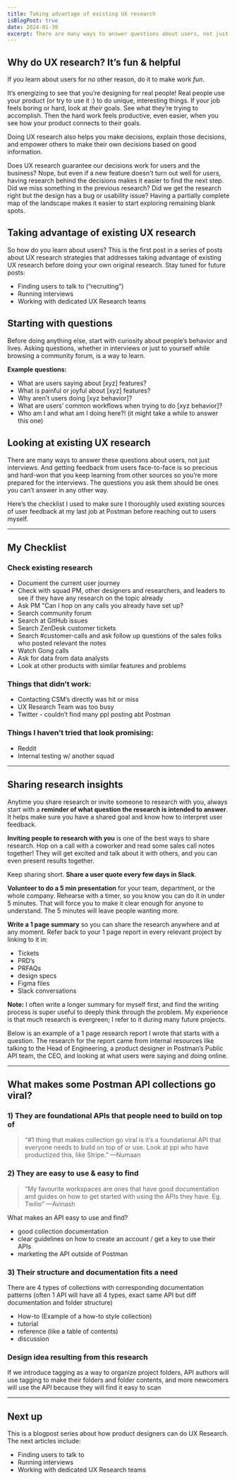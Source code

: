 ```yaml
---
title: Taking advantage of existing UX research
isBlogPost: true
date: 2024-01-30
excerpt: There are many ways to answer questions about users, not just interviews.
---
```


## Why do UX research? It’s fun & helpful
If you learn about users for no other reason, do it to make work _fun_.

It’s energizing to see that you’re designing for real people! Real people use your product (or try to use it :) to do unique, interesting things. If your job feels boring or hard, look at _their_ goals. See what they’re trying to accomplish. Then the hard work feels productive, even easier, when you see how your product connects to their goals.

Doing UX research also helps you make decisions, explain those decisions, and empower others to make their own decisions based on good information.

Does UX research guarantee our decisions work for users and the business? Nope, but even if a new feature doesn't turn out well for users, having research behind the decisions makes it easier to find the next step. Did we miss something in the previous research? Did we get the research right but the design has a bug or usability issue? Having a partially complete map of the landscape makes it easier to start exploring remaining blank spots.

## Taking advantage of existing UX research
So how do you learn about users? This is the first post in a series of posts about UX research strategies that addresses taking advantage of existing UX research before doing your own original research. Stay tuned for future posts:

- Finding users to talk to (“recruiting”)
- Running interviews
- Working with dedicated UX Research teams

## Starting with questions
Before doing anything else, start with curiosity about people’s behavior and lives. Asking questions, whether in interviews or just to yourself while browsing a community forum, is a way to learn. 

**Example questions:**
- What are users saying about [xyz] features?
- What is painful or joyful about [xyz] features?
- Why aren’t users doing [xyz behavior]?
- What are users’ common workflows when trying to do [xyz behavior]?
- Who am I and what am I doing here?! (it might take a while to answer this one)

## Looking at existing UX research
There are many ways to answer these questions about users, not just interviews. And getting feedback from users face-to-face is so precious and hard-won that you keep learning from other sources so you’re more prepared for the interviews. The questions you ask them should be ones you can’t answer in any other way. 

Here’s the checklist I used to make sure I thoroughly used existing sources of user feedback at my last job at Postman before reaching out to users myself.


---
## My Checklist
### Check existing research
- Document the current user journey
- Check with squad PM, other designers and researchers, and leaders to see if they have any research on the topic already
- Ask PM "Can I hop on any calls you already have set up?
- Search community forum
- Search at GitHub issues
- Search ZenDesk customer tickets
- Search #customer-calls and ask follow up questions of the sales folks who posted relevant the notes
- Watch Gong calls
- Ask for data from data analysts
- Look at other products with similar features and problems

### Things that didn’t work:
- Contacting CSM’s directly was hit or miss
- UX Research Team was too busy
- Twitter - couldn’t find many ppl posting abt Postman

### Things I haven’t tried that look promising:
- Reddit
- Internal testing w/ another squad

---

## Sharing research insights
Anytime you share research or invite someone to research with you, always start with a **reminder of what question the research is intended to answer**. It helps make sure you have a shared goal and know how to interpret user feedback.

**Inviting people to research with you** is one of the best ways to share research. Hop on a call with a coworker and read some sales call notes together! They will get excited and talk about it with others, and you can even present results together.

Keep sharing short. **Share a user quote every few days in Slack**.

**Volunteer to do a 5 min presentation** for your team, department, or the whole company. Rehearse with a timer, so you know you can do it in under 5 minutes. That will force you to make it clear enough for anyone to understand. The 5 minutes will leave people wanting more.

**Write a 1 page summary** so you can share the research anywhere and at any moment. Refer back to your 1 page report in every relevant project by linking to it in:
- Tickets
- PRD’s 
- PRFAQs 
- design specs
- Figma files
- Slack conversations

**Note:** I often write a longer summary for myself first, and find the writing process is super useful to deeply think through the problem. My experience is that much research is evergreen; I refer to it during many future projects.

Below is an example of a 1 page research report I wrote that starts with a question. The research for the report came from internal resources like talking to the Head of Engineering, a product designer in Postman’s Public API team, the CEO, and looking at what users were saying and doing online.

---
## What makes some Postman API collections go viral?

### 1) They are foundational APIs that people need to build on top of
> “#1 thing that makes collection go viral is it’s a foundational API that everyone needs to build on top of or use. Look at ppl who have productized this, like Stripe.” —Numaan

### 2) They are easy to use & easy to find
> “My favourite workspaces are ones that have good documentation and guides on how to get started with using the APIs they have. Eg. Twilio” —Avinash

What makes an API easy to use and find?
- good collection documentation
- clear guidelines on how to create an account / get a key to use their APIs
- marketing the API outside of Postman

### 3) Their structure and documentation fits a need
There are 4 types of collections with corresponding documentation patterns (often 1 API will have all 4 types, exact same API but diff documentation and folder structure)
- How-to (Example of a how-to style collection)
- tutorial
- reference (like a table of contents)
- discussion

### Design idea resulting from this research
If we introduce tagging as a way to organize project folders, API authors will use tagging to make their folders and folder contents, and more newcomers will use the API because they will find it easy to scan

---

## Next up
This is a blogpost series about how product designers can do UX Research. The next articles include:

- Finding users to talk to
- Running interviews
- Working with dedicated UX Research teams
